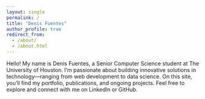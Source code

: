 ```yaml
---
layout: single
permalink: /
title: "Denis Fuentes"
author_profile: true
redirect_from: 
  - /about/
  - /about.html
---
```

Hello! My name is Denis Fuentes, a Senior Computer Science student at The University of Houston. I’m passionate about building innovative solutions in technology—ranging from web development to data science. On this site, you’ll find my portfolio, publications, and ongoing projects. Feel free to explore and connect with me on LinkedIn or GitHub.